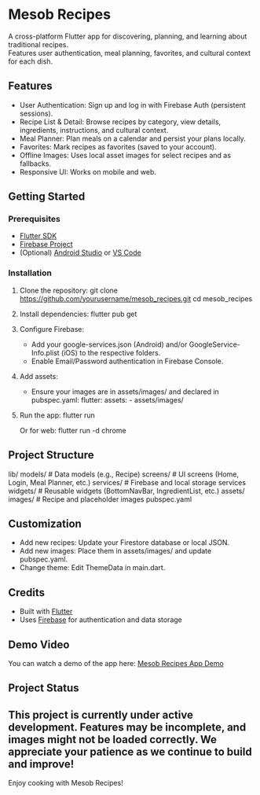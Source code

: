 # Mesob Recipes

A cross-platform Flutter app for discovering, planning, and learning about traditional recipes.  
Features user authentication, meal planning, favorites, and cultural context for each dish.

## Features

- User Authentication: Sign up and log in with Firebase Auth (persistent sessions).
- Recipe List & Detail: Browse recipes by category, view details, ingredients, instructions, and cultural context.
- Meal Planner: Plan meals on a calendar and persist your plans locally.
- Favorites: Mark recipes as favorites (saved to your account).
- Offline Images: Uses local asset images for select recipes and as fallbacks.
- Responsive UI: Works on mobile and web.

## Getting Started

### Prerequisites

- [Flutter SDK](https://flutter.dev/docs/get-started/install)
- [Firebase Project](https://firebase.google.com/)
- (Optional) [Android Studio](https://developer.android.com/studio) or [VS Code](https://code.visualstudio.com/)

### Installation

1. Clone the repository:
        git clone https://github.com/yourusername/mesob_recipes.git
    cd mesob_recipes
    

2. Install dependencies:
        flutter pub get
    

3. Configure Firebase:
    - Add your google-services.json (Android) and/or GoogleService-Info.plist (iOS) to the respective folders.
    - Enable Email/Password authentication in Firebase Console.

4. Add assets:
    - Ensure your images are in assets/images/ and declared in pubspec.yaml:
            flutter:
        assets:
          - assets/images/
      

5. Run the app:
        flutter run
    
    Or for web:
        flutter run -d chrome
    
## Project Structure

lib/
  models/                # Data models (e.g., Recipe)
  screens/               # UI screens (Home, Login, Meal Planner, etc.)
  services/              # Firebase and local storage services
  widgets/               # Reusable widgets (BottomNavBar, IngredientList, etc.)
assets/
  images/                # Recipe and placeholder images
pubspec.yaml

## Customization

- Add new recipes: Update your Firestore database or local JSON.
- Add new images: Place them in assets/images/ and update pubspec.yaml.
- Change theme: Edit ThemeData in main.dart.


## Credits

- Built with [Flutter](https://flutter.dev/)
- Uses [Firebase](https://firebase.google.com/) for authentication and data storage

  
## Demo Video

You can watch a demo of the app here: [Mesob Recipes App Demo]( https://youtu.be/Cl0kt8HzLp4
)
## **Project Status** 
**This project is currently under active development.** Features may be incomplete, and images might not be loaded correctly. We appreciate your patience as we continue to build and improve!
---


Enjoy cooking with Mesob Recipes!
